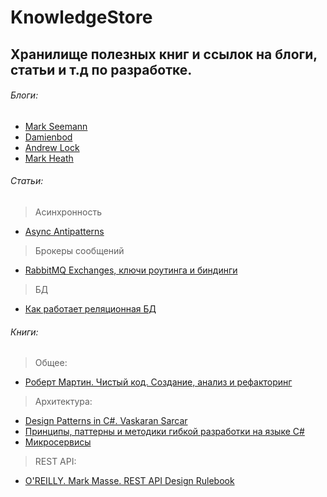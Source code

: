 # KnowledgeStore
## Хранилище полезных книг и ссылок на блоги, статьи и т.д по разработке.
###### Блоги:
- [Mark Seemann](http://blog.ploeh.dk/)
- [Damienbod](http://damienbod.com/)
- [Andrew Lock](https://andrewlock.net/)
- [Mark Heath](https://markheath.net/)
###### Статьи:
> Асинхронность
- [Async Antipatterns](https://markheath.net/post/async-antipatterns)
> Брокеры сообщений
- [RabbitMQ Exchanges, ключи роутинга и биндинги](https://thewebland.net/development/devops/rabbitmq/exchanges-routing-kyes-and-bindingi/)
> БД
- [Как работает реляционная БД](https://habr.com/ru/company/mailru/blog/266811/)

###### Книги:
> Общее:
- [Роберт Мартин. Чистый код. Создание, анализ и рефакторинг](https://www.ozon.ru/context/detail/id/5011068/)
> Архитектура:
- [Design Patterns in C#. Vaskaran Sarcar](http://www.allitebooks.com/design-patterns-in-c/)
- [Принципы, паттерны и методики гибкой разработки на языке C#](https://www.ozon.ru/context/detail/id/5800704/)
- [Микросервисы](https://microservices.io/index.html)
> REST API:
- [O'REILLY. Mark Masse. REST API Design Rulebook](https://www.amazon.com/REST-Design-Rulebook-Mark-Masse/dp/1449310508)
